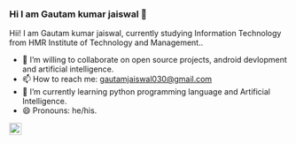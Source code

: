 ### Hi I am Gautam kumar jaiswal 👋


Hii! I am Gautam kumar jaiswal, currently studying Information Technology from HMR Institute of Technology and Management..

- 👯 I’m willing to collaborate on open source projects, android devlopment and artificial intelligence.
- 📫 How to reach me: gautamjaiswal030@gmail.com
- 🌱 I’m currently learning python programming language and Artificial Intelligence.
- 😄 Pronouns: he/his.

<a href="mailto:gautamjaiswal030@gmail.com"></a>
<a href="https://www.linkedin.com/in/gautam-kumar-jaiswal-2a3b601a3" rel="nofollow">
  <img align="left" alt="Gautam kumar jaiswal's LinkdeIN" width="22px" src="https://camo.githubusercontent.com/d659d2bac00c01b42bffbae84bdc121e828b8fecd5b4949ffa2575f5d9e4a371/68747470733a2f2f63646e2e6a7364656c6976722e6e65742f6e706d2f73696d706c652d69636f6e734076332f69636f6e732f6c696e6b6564696e2e737667" data-canonical-src="https://cdn.jsdelivr.net/npm/simple-icons@v3/icons/linkedin.svg" style="max-width:100%;">
</a>
